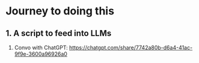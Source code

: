 # Journey to doing this

## 1. A script to feed into LLMs

1. Convo with ChatGPT: https://chatgpt.com/share/7742a80b-d6a4-41ac-9f9e-3600a96926a0
